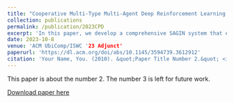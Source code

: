 ```yaml
---
title: "Cooperative Multi-Type Multi-Agent Deep Reinforcement Learning for Resource Management in Space-Air-Ground Integrated Networks"
collection: publications
permalink: /publication/2023CPD
excerpt: 'In this paper, we develop a comprehensive SAGIN system that encompasses five distinct communication links and propose an efficient cooperative multi-type multi-agent deep reinforcement learning (CMT-MARL) method to address the resource management issue.'
date: 2023-10-8
venue: 'ACM UbiComp/ISWC '23 Adjunct'
paperurl: 'https://dl.acm.org/doi/abs/10.1145/3594739.3612912'
citation: 'Your Name, You. (2010). &quot;Paper Title Number 2.&quot; <i>Journal 1</i>. 1(2).'
---
```

This paper is about the number 2. The number 3 is left for future work.

[Download paper here](http://Dylan2020THU.github.io/files/3594739.3612912.pdf)

[//]: # (Recommended citation: Your Name, You. &#40;2010&#41;. "Paper Title Number 2." <i>Journal 1</i>. 1&#40;2&#41;.)